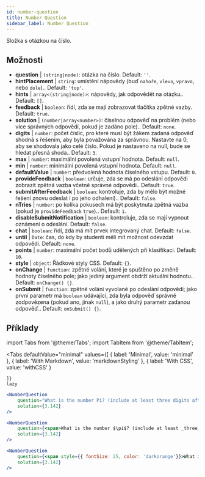```yaml
---
id: number-question 
title: Number Question
sidebar_label: Number Question
---
```


Složka s otázkou na číslo.

## Možnosti

* __question__ | `(string|node)`: otázka na číslo. Default: `''`.
* __hintPlacement__ | `string`: umístění nápovědy (buď `nahoře`, `vlevo`, `vpravo`, nebo `dole`).. Default: `'top'`.
* __hints__ | `array<(string|node)>`: nápovědy, jak odpovědět na otázku.. Default: `[]`.
* __feedback__ | `boolean`: řídí, zda se mají zobrazovat tlačítka zpětné vazby. Default: `true`.
* __solution__ | `(number|array<number>)`: číselnou odpověď na problém (nebo více správných odpovědí, pokud je zadáno pole).. Default: `none`.
* __digits__ | `number`: počet číslic, pro které musí být žákem zadaná odpověď shodná s řešením, aby byla považována za správnou. Nastavte na 0, aby se shodovala jako celé číslo. Pokud je nastaveno na null, bude se hledat přesná shoda.. Default: `3`.
* __max__ | `number`: maximální povolená vstupní hodnota. Default: `null`.
* __min__ | `number`: minimální povolená vstupní hodnota. Default: `null`.
* __defaultValue__ | `number`: předvolená hodnota číselného vstupu. Default: `0`.
* __provideFeedback__ | `boolean`: určuje, zda se má po odeslání odpovědi zobrazit zpětná vazba včetně správné odpovědi.. Default: `true`.
* __submitAfterFeedback__ | `boolean`: kontroluje, zda by mělo být možné řešení znovu odeslat i po jeho odhalení).. Default: `false`.
* __nTries__ | `number`: po kolika pokusech má být poskytnuta zpětná vazba (pokud je `provideFeedback` `true`).. Default: `1`.
* __disableSubmitNotification__ | `boolean`: kontroluje, zda se mají vypnout oznámení o odeslání. Default: `false`.
* __chat__ | `boolean`: řídí, zda má mít prvek integrovaný chat. Default: `false`.
* __until__ | `Date`: čas, do kdy by studenti měli mít možnost odevzdat odpovědi. Default: `none`.
* __points__ | `number`: maximální počet bodů udělených při klasifikaci. Default: `10`.
* __style__ | `object`: Řádkové styly CSS. Default: `{}`.
* __onChange__ | `function`: zpětné volání, které je spuštěno po změně hodnoty číselného pole; jako jediný argument obdrží aktuální hodnotu.. Default: `onChange() {}`.
* __onSubmit__ | `function`: zpětné volání vyvolané po odeslání odpovědi; jako první parametr má `boolean` udávající, zda byla odpověď správně zodpovězena (pokud ano, jinak `null`), a jako druhý parametr zadanou odpověď.. Default: `onSubmit() {}`.


## Příklady

import Tabs from '@theme/Tabs';
import TabItem from '@theme/TabItem';

<Tabs
    defaultValue="minimal"
    values={[
        { label: 'Minimal', value: 'minimal' },
        { label: 'With Markdown', value: 'markdownStyling' },
        { label: 'With CSS', value: 'withCSS' }
        
    ]}
    lazy
>

<TabItem value="minimal">

```jsx live
<NumberQuestion
    question="What is the number Pi? (include at least three digits after the decimal point)"
    solution={3.142}
/>
```
</TabItem>

<TabItem value="markdownStyling">

```jsx live
<NumberQuestion
    question={<span>What is the number $\pi$? (include at least _three_ digits after the decimal point)</span>}
    solution={3.142}
/>
```
</TabItem>

<TabItem value="withCSS">

```jsx live
<NumberQuestion
    question={<span style={{ fontSize: 25, color: 'darkorange'}}>What is the number PI - three digits after the period</span>}
    solution={3.142}
/>
```
</TabItem>

</Tabs>
